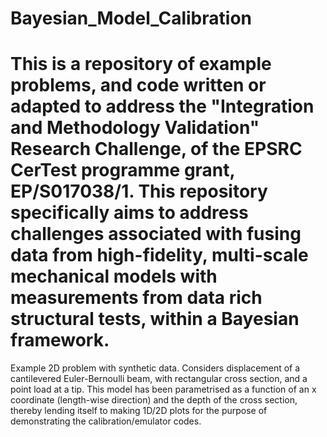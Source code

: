 # Bayesian_Model_Calibration
# This is a repository of example problems, and code written or adapted to address the "Integration and Methodology Validation" Research Challenge, of the EPSRC CerTest programme grant, EP/S017038/1. This repository specifically aims to address challenges associated with fusing data from high-fidelity, multi-scale mechanical models with measurements from data rich structural tests, within a Bayesian framework.

Example 2D problem with synthetic data. Considers displacement of a cantilevered Euler-Bernoulli beam, with rectangular cross section, and a point load at a tip. This model has been parametrised as a function of an x coordinate (length-wise direction) and the depth of the cross section, thereby lending itself to making 1D/2D plots for the purpose of demonstrating the calibration/emulator codes.
